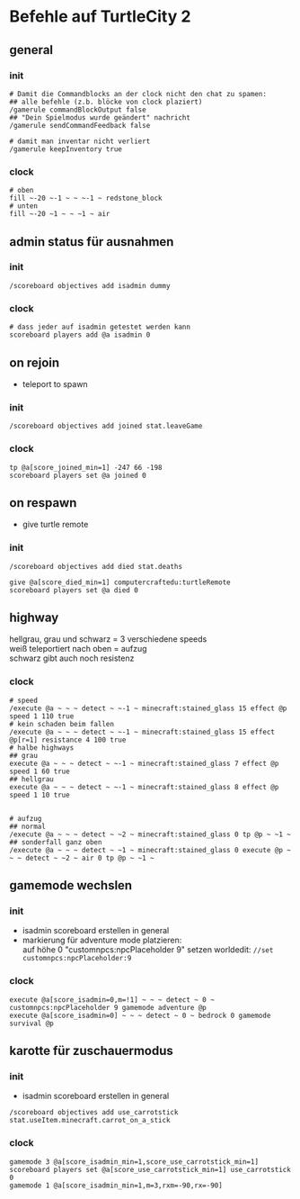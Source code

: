 # Befehle auf TurtleCity 2 

## general
### init
```mcfunction
# Damit die Commandblocks an der clock nicht den chat zu spamen:
## alle befehle (z.b. blöcke von clock plaziert)
/gamerule commandBlockOutput false
## "Dein Spielmodus wurde geändert" nachricht
/gamerule sendCommandFeedback false

# damit man inventar nicht verliert 
/gamerule keepInventory true
```
### clock
```mcfunction
# oben
fill ~-20 ~-1 ~ ~ ~-1 ~ redstone_block
# unten
fill ~-20 ~1 ~ ~ ~1 ~ air
```

## admin status für ausnahmen
### init
```mcfunction
/scoreboard objectives add isadmin dummy
```
### clock
```mcfunction
# dass jeder auf isadmin getestet werden kann
scoreboard players add @a isadmin 0
```

## on rejoin
- teleport to spawn
### init
```mcfunction
/scoreboard objectives add joined stat.leaveGame
```
### clock
```mcfunction
tp @a[score_joined_min=1] -247 66 -198
scoreboard players set @a joined 0
```

## on respawn
- give turtle remote
### init
```mcfunction
/scoreboard objectives add died stat.deaths
```
```mcfunction
give @a[score_died_min=1] computercraftedu:turtleRemote
scoreboard players set @a died 0
```



## highway
hellgrau, grau und schwarz = 3 verschiedene speeds  
weiß teleportiert nach oben = aufzug  
schwarz gibt auch noch resistenz  
### clock
```mcfunction
# speed
/execute @a ~ ~ ~ detect ~ ~-1 ~ minecraft:stained_glass 15 effect @p speed 1 110 true
# kein schaden beim fallen
/execute @a ~ ~ ~ detect ~ ~-1 ~ minecraft:stained_glass 15 effect @p[r=1] resistance 4 100 true
# halbe highways
## grau
execute @a ~ ~ ~ detect ~ ~-1 ~ minecraft:stained_glass 7 effect @p speed 1 60 true
## hellgrau
execute @a ~ ~ ~ detect ~ ~-1 ~ minecraft:stained_glass 8 effect @p speed 1 10 true


# aufzug
## normal
/execute @a ~ ~ ~ detect ~ ~2 ~ minecraft:stained_glass 0 tp @p ~ ~1 ~
## sonderfall ganz oben
/execute @a ~ ~ ~ detect ~ ~1 ~ minecraft:stained_glass 0 execute @p ~ ~ ~ detect ~ ~2 ~ air 0 tp @p ~ ~1 ~
```

## gamemode wechslen
### init
- isadmin scoreboard erstellen in general
- markierung für adventure mode platzieren:  
    auf höhe 0 "customnpcs:npcPlaceholder 9" setzen
    worldedit: `//set customnpcs:npcPlaceholder:9`

### clock
```mcfunction
execute @a[score_isadmin=0,m=!1] ~ ~ ~ detect ~ 0 ~ customnpcs:npcPlaceholder 9 gamemode adventure @p
execute @a[score_isadmin=0] ~ ~ ~ detect ~ 0 ~ bedrock 0 gamemode survival @p
```

## karotte für zuschauermodus
### init
- isadmin scoreboard erstellen in general

```mcfunction
/scoreboard objectives add use_carrotstick stat.useItem.minecraft.carrot_on_a_stick
```

### clock
```mcfunction
gamemode 3 @a[score_isadmin_min=1,score_use_carrotstick_min=1]
scoreboard players set @a[score_use_carrotstick_min=1] use_carrotstick 0
gamemode 1 @a[score_isadmin_min=1,m=3,rxm=-90,rx=-90]
```



